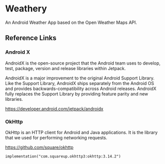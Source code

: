 # Weathery

An Android Weather App based on the Open Weather Maps API.

## Reference Links

### Android X
AndroidX is the open-source project that the Android team uses to develop, test, package, version and release libraries within Jetpack.

AndroidX is a major improvement to the original Android Support Library. Like the Support Library, AndroidX ships separately from the Android OS and provides backwards-compatibility across Android releases. AndroidX fully replaces the Support Library by providing feature parity and new libraries.

https://developer.android.com/jetpack/androidx

### OkHttp

OkHttp is an HTTP client for Android and Java applications. It is the library that we used for performing networking requests. 

https://github.com/square/okhttp

```
implementation("com.squareup.okhttp3:okhttp:3.14.2")
```
